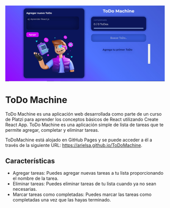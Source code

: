 
![Design preview for website coding challenge](public/todomachine2.jpg)
# ToDo Machine

ToDo Machine es una aplicación web desarrollada como parte de un curso de Platzi para aprender los conceptos básicos de React utilizando Create React App. ToDo Machine es una aplicación simple de lista de tareas que te permite agregar, completar y eliminar tareas.

ToDoMachine está alojado en GitHub Pages y se puede acceder a él a través de la siguiente URL: https://arielsa.github.io/ToDoMachine.

## Características

* Agregar tareas: Puedes agregar nuevas tareas a tu lista proporcionando el nombre de la tarea.
* Eliminar tareas: Puedes eliminar tareas de tu lista cuando ya no sean necesarias.
* Marcar tareas como completadas: Puedes marcar las tareas como completadas una vez que las hayas terminado.





